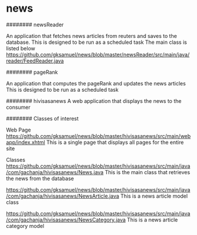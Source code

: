 # news

######## newsReader

An application that fetches news articles from reuters and saves to the database.
This is designed to be run as a scheduled task
The main class is listed below
https://github.com/gksamuel/news/blob/master/newsReader/src/main/java/reader/FeedReader.java


######## pageRank

An application that computes the pageRank and updates the news articles
This is designed to be run as a scheduled task

######## hivisasanews
A web application that displays the news to the consumer

######## Classes of interest

Web Page
https://github.com/gksamuel/news/blob/master/hivisasanews/src/main/webapp/index.xhtml
This is a single page that displays all pages for the entire site

Classes
https://github.com/gksamuel/news/blob/master/hivisasanews/src/main/java/com/gachanja/hivisasanews/News.java
This is the main class that retrieves the news from the database


https://github.com/gksamuel/news/blob/master/hivisasanews/src/main/java/com/gachanja/hivisasanews/NewsArticle.java
This is a news article model class


https://github.com/gksamuel/news/blob/master/hivisasanews/src/main/java/com/gachanja/hivisasanews/NewsCategory.java
This is a news article category model

